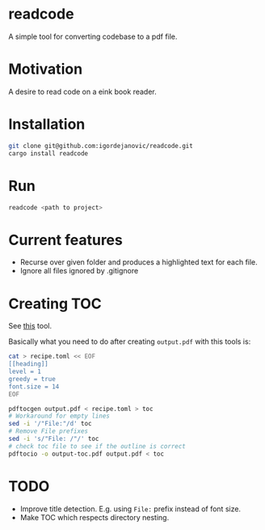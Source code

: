 # readcode

A simple tool for converting codebase to a pdf file.

# Motivation

A desire to read code on a eink book reader.

# Installation

``` sh
git clone git@github.com:igordejanovic/readcode.git
cargo install readcode

```

# Run

``` sh
readcode <path to project>
```

# Current features

- Recurse over given folder and produces a highlighted text for each file.
- Ignore all files ignored by .gitignore

# Creating TOC

See [this](https://krasjet.com/voice/pdf.tocgen/) tool.

Basically what you need to do after creating `output.pdf` with this tools is:

``` sh
cat > recipe.toml << EOF
[[heading]]
level = 1
greedy = true
font.size = 14
EOF

pdftocgen output.pdf < recipe.toml > toc
# Workaround for empty lines
sed -i '/"File:"/d' toc
# Remove File prefixes
sed -i 's/"File: /"/' toc
# check toc file to see if the outline is correct
pdftocio -o output-toc.pdf output.pdf < toc

```

# TODO

- Improve title detection. E.g. using `File:` prefix instead of font size.
- Make TOC which respects directory nesting.
